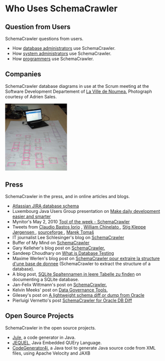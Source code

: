 # Who Uses SchemaCrawler

## Question from Users

SchemaCrawler questions from users.

-  How [database administrators](http://dba.stackexchange.com/search?q=schemacrawler) use SchemaCrawler. 
-  How [system administrators](http://serverfault.com/search?q=schemacrawler) use SchemaCrawler. 
-  How [programmers](http://stackoverflow.com/search?q=schemacrawler) use SchemaCrawler. 

## Companies

SchemaCrawler database diagrams in use at the Scrum meeting at the Software
Development Departement of [La Ville de Noumea.](http://www.noumea.nc/)
Photograph courtesy of Adrien Sales.

<a href="images/SchemaCrawler_Noumea.jpg" rel="lightbox" title="Schemacrawler database diagrams in use">                    
  <img src="images/SchemaCrawler_Noumea.jpg" width="200" alt="Schemacrawler database diagrams in use" />
</a>

## Press

SchemaCrawler in the press, and in online articles and blogs.

-  [ Atlassian JIRA database schema ](https://developer.atlassian.com/display/JIRADEV/Database+Schema)
-  Luxembourg Java Users Group presentation on [ Make daily development easier and smarter ](http://www.yajug.org/confluence/download/attachments/917512/20081016_Eclipse_SDK.pdf?version=1)
-  Mynitor's May 2, 2010 [ Tool of the week - SchemaCrawler ](http://www.mynitor.com/2010/05/02/tool-of-the-week-schemacrawler/)
-  Tweets from [Claudio Bastos Iorio](https://twitter.com/selecters75/status/218357126823817218) , [ William Chinelato ](http://twitter.com/willchinelato/status/12117092941) , [ Stig Kleppe Jørgensen ](http://twitter.com/#!/stigkj/statuses/70973992479109121) , [ sourceforge ](http://twitter.com/#!/sourceforge/statuses/75995352091729921) , [ Marek Tomaš ](https://twitter.com/marektomas/status/240462380365119489)
-  IT journalist Lee Schlesinger's blog on [ SchemaCrawler ](http://www.schlesinger.us/?p=650)
-  Buffer of My Mind on [ SchemaCrawler ](http://mindbuffer.wordpress.com/2010/10/14/schema-crawler/)
-  Gary Kelleher's blog post on [SchemaCrawler.](http://www.garykelleher.net/wp/?p=4)
-  Sandeep Choudhary on [ What is Database Testing ](http://manualandmobiletesting.blogspot.com/2014/08/what-is-database-testing.html)
-  Maxime Werlen's blog post on [SchemaCrawler pour extraire la structure d'une base de donnee](http://mwerlen.blogspot.com/2011/04/schemacrawler-pour-extraire-la.html) (SchemaCrawler to extract the structure of a database). 
-  A blog post, [SQLite Spaltennamen in leere Tabelle zu finden](http://de.softuses.com/120034) on documenting a SQLite database. 
-  Jan-Felix Wittmann's post on [SchemaCrawler.](https://plus.google.com/100783002584203158903/posts/bW8K8Xn5qJm)
-  Kelvin Meeks' post on [Data Governance Tools.](http://intltechventures.blogspot.com/2012/08/2012-08-22-wednesday-data-governance.html)
-  Gilesey's post on [A lightweight schema diff or dump from Oracle](https://gilesey.wordpress.com/2012/11/15/a-lightweight-schema-diff-or-dump-from-oracle/)
-  Pierluigi Vernetto's post [SchemaCrawler for Oracle DB Diff](http://www.javamonamour.org/2014/06/schemacrawler-for-oracle-db-diff.html)

## Open Source Projects

SchemaCrawler in the open source projects.

-  [Jule,](http://code.google.com/p/jule/) a code generator in Java. 
-  [JEQUEL,](http://www.jequel.de/) Java Embedded QUEry Language. 
-  [CodeGenerator4j,](http://code.google.com/p/anhquan/wiki/CodeGenerator4j) a Java tool to 
   generate Java source code from XML files, using Apache Velocity and JAXB
